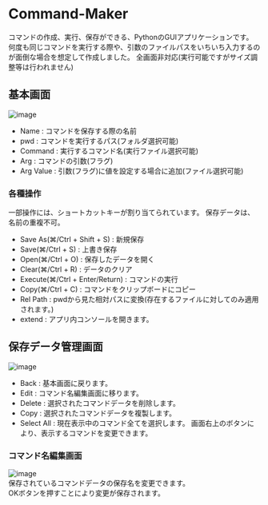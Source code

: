 # Command-Maker
コマンドの作成、実行、保存ができる、PythonのGUIアプリケーションです。  
何度も同じコマンドを実行する際や、引数のファイルパスをいちいち入力するのが面倒な場合を想定して作成しました。 
全画面非対応(実行可能ですがサイズ調整等は行われません)

## 基本画面
![image](https://github.com/gengithub17/Command-Maker/assets/25129056/f8c47794-caa2-4ec9-92a2-f68657bb8269)
- Name : コマンドを保存する際の名前
- pwd  : コマンドを実行するパス(フォルダ選択可能)
- Command : 実行するコマンド名(実行ファイル選択可能)
- Arg : コマンドの引数(フラグ)
- Arg Value : 引数(フラグ)に値を設定する場合に追加(ファイル選択可能)

### 各種操作
一部操作には、ショートカットキーが割り当てられています。 
保存データは、名前の重複不可。
- Save As(⌘/Ctrl + Shift + S) : 新規保存
- Save(⌘/Ctrl + S) : 上書き保存
- Open(⌘/Ctrl + O) : 保存したデータを開く
- Clear(⌘/Ctrl + R) : データのクリア
- Execute(⌘/Ctrl + Enter/Return) : コマンドの実行
- Copy(⌘/Ctrl + C) : コマンドをクリップボードにコピー
- Rel Path : pwdから見た相対パスに変換(存在するファイルに対してのみ適用されます。)
- extend : アプリ内コンソールを開きます。

## 保存データ管理画面
![image](https://github.com/gengithub17/Command-Maker/assets/25129056/dbb4871e-a8bb-4486-ac21-8f00f0dd2922)
- Back : 基本画面に戻ります。
- Edit : コマンド名編集画面に移ります。
- Delete : 選択されたコマンドデータを削除します。
- Copy : 選択されたコマンドデータを複製します。
- Select All : 現在表示中のコマンド全てを選択します。
画面右上のボタンにより、表示するコマンドを変更できます。

### コマンド名編集画面
![image](https://github.com/gengithub17/Command-Maker/assets/25129056/82c92f95-0856-4339-8970-2a1e8aa521c6)  
保存されているコマンドデータの保存名を変更できます。  
OKボタンを押すことにより変更が保存されます。
